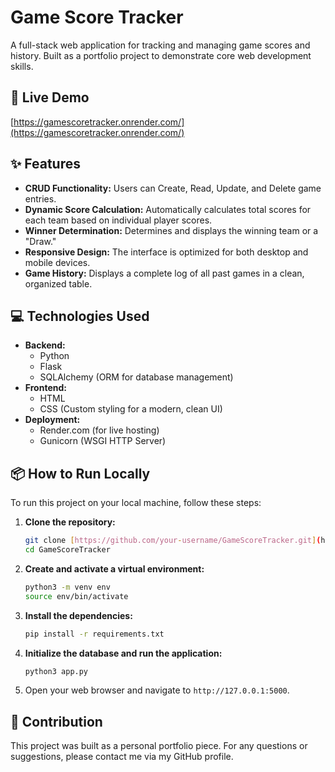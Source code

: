 # Game Score Tracker

A full-stack web application for tracking and managing game scores and history. Built as a portfolio project to demonstrate core web development skills.

## 🚀 Live Demo
[https://gamescoretracker.onrender.com/](https://gamescoretracker.onrender.com/)

## ✨ Features

* **CRUD Functionality:** Users can Create, Read, Update, and Delete game entries.
* **Dynamic Score Calculation:** Automatically calculates total scores for each team based on individual player scores.
* **Winner Determination:** Determines and displays the winning team or a "Draw."
* **Responsive Design:** The interface is optimized for both desktop and mobile devices.
* **Game History:** Displays a complete log of all past games in a clean, organized table.

## 💻 Technologies Used

* **Backend:**
    * Python
    * Flask
    * SQLAlchemy (ORM for database management)
* **Frontend:**
    * HTML
    * CSS (Custom styling for a modern, clean UI)
* **Deployment:**
    * Render.com (for live hosting)
    * Gunicorn (WSGI HTTP Server)

## 📦 How to Run Locally

To run this project on your local machine, follow these steps:

1.  **Clone the repository:**
    ```bash
    git clone [https://github.com/your-username/GameScoreTracker.git](https://github.com/your-username/GameScoreTracker.git)
    cd GameScoreTracker
    ```
2.  **Create and activate a virtual environment:**
    ```bash
    python3 -m venv env
    source env/bin/activate
    ```
3.  **Install the dependencies:**
    ```bash
    pip install -r requirements.txt
    ```
4.  **Initialize the database and run the application:**
    ```bash
    python3 app.py
    ```
5.  Open your web browser and navigate to `http://127.0.0.1:5000`.

## 🤝 Contribution

This project was built as a personal portfolio piece. For any questions or suggestions, please contact me via my GitHub profile.






